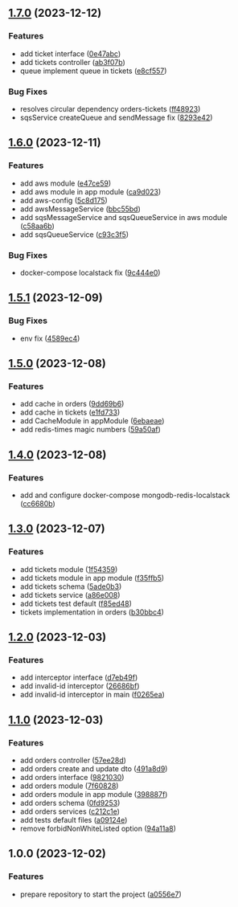 ## [1.7.0](https://github.com/WanderDinizVeloso/queue-free/compare/1.6.0...1.7.0) (2023-12-12)


### Features

* add ticket interface ([0e47abc](https://github.com/WanderDinizVeloso/queue-free/commit/0e47abcecb384e995ab4b7fefcb4cc56d959d6a9))
* add tickets controller ([ab3f07b](https://github.com/WanderDinizVeloso/queue-free/commit/ab3f07bb109e22c5b308d8247d32fc2e357dda02))
* queue implement queue in tickets ([e8cf557](https://github.com/WanderDinizVeloso/queue-free/commit/e8cf55759806c5627e2bb579103ae6ba9b43b809))


### Bug Fixes

* resolves circular dependency orders-tickets ([ff48923](https://github.com/WanderDinizVeloso/queue-free/commit/ff48923668e65d6b9ae97220152e5ac234c44786))
* sqsService createQueue and sendMessage fix ([8293e42](https://github.com/WanderDinizVeloso/queue-free/commit/8293e426219cbc23cb2e5446eacc05da7d518a05))

## [1.6.0](https://github.com/WanderDinizVeloso/queue-free/compare/1.5.1...1.6.0) (2023-12-11)


### Features

* add aws module ([e47ce59](https://github.com/WanderDinizVeloso/queue-free/commit/e47ce5956a92228d27ce66248d8e4248aa80ab92))
* add aws module in app module ([ca9d023](https://github.com/WanderDinizVeloso/queue-free/commit/ca9d023148bee0776a5e524815ce70ec53282894))
* add aws-config ([5c8d175](https://github.com/WanderDinizVeloso/queue-free/commit/5c8d175f275098e6510877fc6f7575b341cd155e))
* add awsMessageService ([bbc55bd](https://github.com/WanderDinizVeloso/queue-free/commit/bbc55bdbe7b93b291d234aa2680e0d1db050b359))
* add sqsMessageService and sqsQueueService in aws module ([c58aa6b](https://github.com/WanderDinizVeloso/queue-free/commit/c58aa6bf429fc786355eae80d041337991313af5))
* add sqsQueueService ([c93c3f5](https://github.com/WanderDinizVeloso/queue-free/commit/c93c3f570c106f4684767814712c2e7af233eacd))


### Bug Fixes

* docker-compose localstack fix ([9c444e0](https://github.com/WanderDinizVeloso/queue-free/commit/9c444e03e29fa6dc7668dd8f46bc6ccb6a8a1f03))

## [1.5.1](https://github.com/WanderDinizVeloso/queue-free/compare/1.5.0...1.5.1) (2023-12-09)


### Bug Fixes

* env fix ([4589ec4](https://github.com/WanderDinizVeloso/queue-free/commit/4589ec41c5e770ca23df2e7f81db25c50feaa5cf))

## [1.5.0](https://github.com/WanderDinizVeloso/queue-free/compare/1.4.0...1.5.0) (2023-12-08)


### Features

* add cache in orders ([9dd69b6](https://github.com/WanderDinizVeloso/queue-free/commit/9dd69b663597adb6b84526377ea42ce77a9f4428))
* add cache in tickets ([e1fd733](https://github.com/WanderDinizVeloso/queue-free/commit/e1fd73376ad77effd44266466e2d151ae14dc9bb))
* add CacheModule in appModule ([6ebaeae](https://github.com/WanderDinizVeloso/queue-free/commit/6ebaeaef10b334055ea6bcfda62917ea90cd9cae))
* add redis-times magic numbers ([59a50af](https://github.com/WanderDinizVeloso/queue-free/commit/59a50af1f048083eaa4d8b3a430b38d509a80f3e))

## [1.4.0](https://github.com/WanderDinizVeloso/queue-free/compare/1.3.0...1.4.0) (2023-12-08)


### Features

* add and configure docker-compose mongodb-redis-localstack ([cc6680b](https://github.com/WanderDinizVeloso/queue-free/commit/cc6680be9ba3b399a3589e0093a991006da8dcd4))

## [1.3.0](https://github.com/WanderDinizVeloso/queue-free/compare/1.2.0...1.3.0) (2023-12-07)


### Features

* add tickets module ([1f54359](https://github.com/WanderDinizVeloso/queue-free/commit/1f54359c95a73a84f5e4fe8c1499167143321d12))
* add tickets module in app module ([f35ffb5](https://github.com/WanderDinizVeloso/queue-free/commit/f35ffb5aa1ef5cfe3806b881537100b050ff3baa))
* add tickets schema ([5ade0b3](https://github.com/WanderDinizVeloso/queue-free/commit/5ade0b3259478f4af05c3f4046dd3cfb983eade4))
* add tickets service ([a86e008](https://github.com/WanderDinizVeloso/queue-free/commit/a86e0085df5152e0d37d62b370890f563b504125))
* add tickets test default ([f85ed48](https://github.com/WanderDinizVeloso/queue-free/commit/f85ed48eec331ec894a6c6e7ddc71f33d54653b8))
* tickets implementation in orders ([b30bbc4](https://github.com/WanderDinizVeloso/queue-free/commit/b30bbc4a58ce6416b622f9888b8fa341db9e5195))

## [1.2.0](https://github.com/WanderDinizVeloso/queue-free/compare/1.1.0...1.2.0) (2023-12-03)


### Features

* add interceptor interface ([d7eb49f](https://github.com/WanderDinizVeloso/queue-free/commit/d7eb49fb12c5b814ca17439029bb80ef004afe5d))
* add invalid-id interceptor ([26686bf](https://github.com/WanderDinizVeloso/queue-free/commit/26686bfdf44f181da48b40109d72a7c9f45b6e38))
* add invalid-id interceptor in main ([f0265ea](https://github.com/WanderDinizVeloso/queue-free/commit/f0265ea2ebb19df95e61a2f05d67108916817734))

## [1.1.0](https://github.com/WanderDinizVeloso/queue-free/compare/1.0.0...1.1.0) (2023-12-03)


### Features

* add orders controller ([57ee28d](https://github.com/WanderDinizVeloso/queue-free/commit/57ee28d49c9886e6ade9c2147d12d516077ed1d7))
* add orders create and update dto ([491a8d9](https://github.com/WanderDinizVeloso/queue-free/commit/491a8d970fcef1fc7a915b2e58882aba8bc2ca7c))
* add orders interface ([9821030](https://github.com/WanderDinizVeloso/queue-free/commit/982103086818d074fb89bf924e528e4235a12373))
* add orders module ([7f60828](https://github.com/WanderDinizVeloso/queue-free/commit/7f608280a4e5d9e74bee0f0c342460f68d968f92))
* add orders module in app module ([398887f](https://github.com/WanderDinizVeloso/queue-free/commit/398887f66a5da82022bd968368ef28675210bed1))
* add orders schema ([0fd9253](https://github.com/WanderDinizVeloso/queue-free/commit/0fd9253f3b65c886e871e8ee0bab81b53b049938))
* add orders services ([c212c1e](https://github.com/WanderDinizVeloso/queue-free/commit/c212c1eb9706c47bc8376403e24442fa455063e6))
* add tests default files ([a09124e](https://github.com/WanderDinizVeloso/queue-free/commit/a09124e7ad49ab1fab8b65e7f8aaeda326cf7088))
* remove forbidNonWhiteListed option ([94a11a8](https://github.com/WanderDinizVeloso/queue-free/commit/94a11a8cd79756783448f19749e755cca7be0a66))

## 1.0.0 (2023-12-02)


### Features

* prepare repository to start the project ([a0556e7](https://github.com/WanderDinizVeloso/queue-free/commit/a0556e7c20a3dce5bbace6c4f7165816b4707da4))
